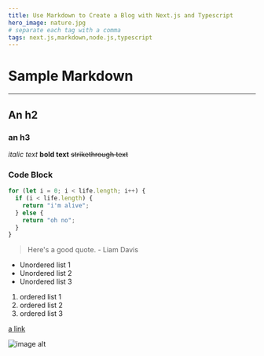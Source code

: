 ```yaml
---
title: Use Markdown to Create a Blog with Next.js and Typescript
hero_image: nature.jpg
# separate each tag with a comma
tags: next.js,markdown,node.js,typescript
---
```


# Sample Markdown

---

## An h2

### an h3

_italic text_
**bold text**
~~strikethrough text~~

### Code Block

```js
for (let i = 0; i < life.length; i++) {
  if (i < life.length) {
    return "i'm alive";
  } else {
    return "oh no";
  }
}
```

> Here's a good quote. - Liam Davis

- Unordered list 1
- Unordered list 2
- Unordered list 3

1. ordered list 1
2. ordered list 2
3. ordered list 3

[a link](https://duckduckgo.com/)

![image alt](/images/blog/nature.jpg)
